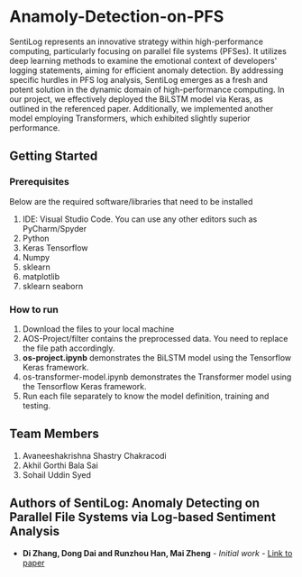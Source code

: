 # Anamoly-Detection-on-PFS

<p>
 SentiLog represents an innovative strategy within high-performance computing, particularly focusing on parallel file systems (PFSes). It utilizes deep learning methods to examine the emotional context of developers' logging statements, aiming for efficient anomaly detection. By addressing specific hurdles in PFS log analysis, SentiLog emerges as a fresh and potent solution in the dynamic domain of high-performance computing. In our project, we effectively deployed the BiLSTM model via Keras, as outlined in the referenced paper. Additionally, we implemented another model employing Transformers, which exhibited slightly superior performance.
</p>

## Getting Started

### Prerequisites
Below are the required software/libraries that need to be installed
1. IDE: Visual Studio Code. You can use any other editors such as PyCharm/Spyder
2. Python
3. Keras Tensorflow
4. Numpy
5. sklearn
6. matplotlib
7. sklearn seaborn

### How to run
1. Download the files to your local machine
2. AOS-Project/filter contains the preprocessed data. You need to replace the file path accordingly.
3. **os-project.ipynb** demonstrates the BiLSTM model using the Tensorflow Keras framework.
5. os-transformer-model.ipynb demonstrates the Transformer model using the Tensorflow Keras framework.
6. Run each file separately to know the model definition, training and testing. 


## Team Members
1. Avaneeshakrishna Shastry Chakracodi
2. Akhil Gorthi Bala Sai
3. Sohail Uddin Syed
 

## Authors of SentiLog: Anomaly Detecting on Parallel File Systems via Log-based Sentiment Analysis

* **Di Zhang, Dong Dai and Runzhou Han, Mai Zheng** - *Initial work* - [Link to paper](https://dl.acm.org/doi/10.1145/3465332.3470873)

